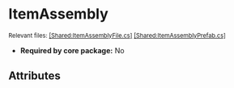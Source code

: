 # ItemAssembly
<sup>Relevant files: [[Shared:ItemAssemblyFile.cs]](https://github.com/Regalis11/Barotrauma/blob/master/Barotrauma/BarotraumaShared/SharedSource/ContentManagement/ContentFile/ItemAssemblyFile.cs) [[Shared:ItemAssemblyPrefab.cs]](https://github.com/Regalis11/Barotrauma/blob/master/Barotrauma/BarotraumaShared/SharedSource/Map/ItemAssemblyPrefab.cs)</sup>
- **Required by core package:** No



## Attributes



